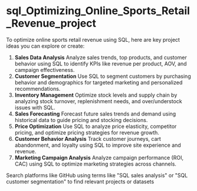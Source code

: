 # sql_Optimizing_Online_Sports_Retail_Revenue_project

To optimize online sports retail revenue using SQL, here are key project ideas you can explore or create:

1. **Sales Data Analysis**
   Analyze sales trends, top products, and customer behavior using SQL to identify KPIs like revenue per product, AOV, and campaign effectiveness.
2. **Customer Segmentation**
   Use SQL to segment customers by purchasing behavior and demographics for targeted marketing and personalized recommendations.
3. **Inventory Management**
   Optimize stock levels and supply chain by analyzing stock turnover, replenishment needs, and over/understock issues with SQL.
4. **Sales Forecasting**
   Forecast future sales trends and demand using historical data to guide pricing and stocking decisions.
5. **Price Optimization**
   Use SQL to analyze price elasticity, competitor pricing, and optimize pricing strategies for revenue growth.
6. **Customer Behavior Analysis**
   Track customer journeys, cart abandonment, and loyalty using SQL to improve site experience and revenue.
7. **Marketing Campaign Analysis**
   Analyze campaign performance (ROI, CAC) using SQL to optimize marketing strategies across channels.

Search platforms like GitHub using terms like "SQL sales analysis" or "SQL customer segmentation" to find relevant projects or datasets
